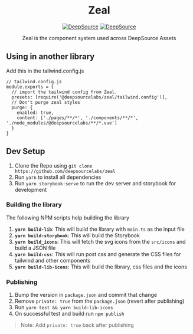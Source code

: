 <div align="center">

  # Zeal

  [![DeepSource](https://deepsource.io/gh/deepsourcelabs/zeal.svg/?label=active+issues&show_trend=true&token=JIW55GPf1_QuPsjkJSkhKBct)](https://deepsource.io/gh/deepsourcelabs/zeal/?ref=repository-badge) [![DeepSource](https://deepsource.io/gh/deepsourcelabs/zeal.svg/?label=resolved+issues&show_trend=true&token=JIW55GPf1_QuPsjkJSkhKBct)](https://deepsource.io/gh/deepsourcelabs/zeal/?ref=repository-badge)

  <p>Zeal is the component system used across DeepSource Assets</p>

</div>

## Using in another library

Add this in the tailwind.config.js

```
// tailwind.config.js
module.exports = {
  // import the tailwind config from Zeal.
  presets: [require('@deepsourcelabs/zeal/tailwind.config')],
  // Don't purge zeal styles
  purge: {
    enabled: true,
    content: ['./pages/**/*', './components/**/*', './node_modules/@deepsourcelabs/**/*.vue']
  }
}
```

## Dev Setup

1. Clone the Repo using `git clone https://github.com/deepsourcelabs/zeal`
2. Run `yarn` to install all dependencies
3. Run `yarn storybook:serve` to run the dev server and storybook for development

### Building the library

The following NPM scripts help building the library

1. **`yarn build-lib`**: This will build the library with `main.ts` as the input file
2. **`yarn build-storybook`**: This will build the Storybook
3. **`yarn build_icons`**: This will fetch the svg icons from the `src/icons` and build a JSON file
4. **`yarn build:css`**: This will run post css and generate the CSS files for tailwind and other components
5. **`yarn build-lib-icons`**: This will build the library, css files and the icons

### Publishing

1. Bump the version in `package.json` and commit that change
2. Remove `private: true` from the `package.json` (revert after publishing)
3. Run `yarn test && yarn build-lib-icons`
4. On successful test and build run `npm publish`

> Note: Add `private: true` back after publishing
